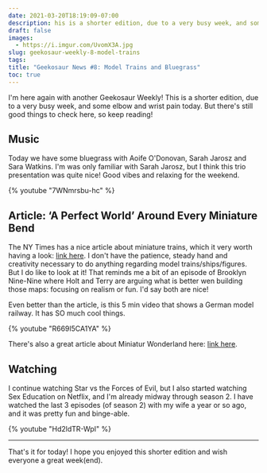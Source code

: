 ```yaml
---
date: 2021-03-20T18:19:09-07:00
description: his is a shorter edition, due to a very busy week, and some elbow and wrist pain today. But there's still good things to check here, so keep reading!
draft: false
images:
  - https://i.imgur.com/UvomX3A.jpg
slug: geekosaur-weekly-8-model-trains
tags: 
title: "Geekosaur News #8: Model Trains and Bluegrass"
toc: true
---
```


I'm here again with another Geekosaur Weekly! This is a shorter edition, due to a very busy week, and some elbow and wrist pain today. But there's still good things to check here, so keep reading!

## Music

Today we have some bluegrass with Aoife O'Donovan, Sarah Jarosz and Sara Watkins. I'm was only familiar with Sarah Jarosz, but I think this trio presentation was quite nice! Good vibes and relaxing for the weekend.

{% youtube "7WNmrsbu-hc" %}

<!--more-->

## Article: ‘A Perfect World’ Around Every Miniature Bend

The NY Times has a nice article about miniature trains, which it very worth having a look: [link here](https://www.nytimes.com/2021/03/18/business/model-trains-pandemic.html). I don't have the patience, steady hand and creativity necessary to do anything regarding model trains/ships/figures. But I do like to look at it! That reminds me a bit of an episode of Brooklyn Nine-Nine where Holt and Terry are arguing what is better wen building those maps: focusing on realism or fun. I'd say both are nice!

Even better than the article, is this 5 min video that shows a German model railway. It has SO much cool things.

{% youtube "R669l5CA1YA" %}

There's also a great article about Miniatur Wonderland here: [link here](https://ecobnb.com/blog/2019/08/miniatur-wunderland-journey-miniature-world/).

## Watching

I continue watching Star vs the Forces of Evil, but I also started watching Sex Education on Netflix, and I'm already midway through season 2. I have watched the last 3 episodes (of season 2) with my wife a year or so ago, and it was pretty fun and binge-able.

{% youtube "Hd2ldTR-WpI" %}

---

That's it for today! I hope you enjoyed this shorter edition and wish everyone a great week(end).
